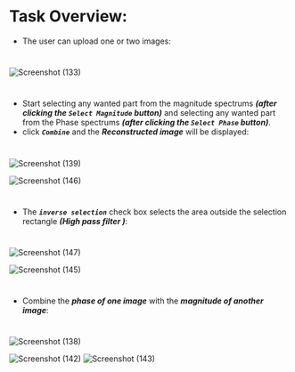 
# Task Overview:
- The user can upload one or two images:
#



![Screenshot (133)](https://user-images.githubusercontent.com/93436199/211045812-6b2ddd91-8e1e-422e-8090-ad2a967c1fa0.png)
#
 
 - Start selecting any wanted part from the magnitude spectrums ***(after clicking the `Select Magnitude` button)*** 
 and selecting any wanted part from the Phase spectrums ***(after clicking the `Select Phase` button)***.
 - click ***`Combine`*** and the ***Reconstructed image*** will be displayed:
 #

![Screenshot (139)](https://user-images.githubusercontent.com/93436199/211046113-b6b3bb39-5b76-4cfd-94a9-33e8ac81dc8f.png)

![Screenshot (146)](https://user-images.githubusercontent.com/93436199/211054404-bf99fb45-69bc-4e01-865c-5ab8b222de9f.png)
#
 - The ***`inverse selection`*** check box selects the area outside the selection rectangle ***(High pass filter )***:
 #
 

![Screenshot (147)](https://user-images.githubusercontent.com/93436199/211054392-4699182c-27c8-4267-89ef-e17d96c41a65.png)

![Screenshot (145)](https://user-images.githubusercontent.com/93436199/211046391-b28dcb66-a18e-43c6-8d56-6bb9e1877461.png)
#
 - Combine the ***phase of one image*** with the ***magnitude of another image***:
 #
![Screenshot (138)](https://user-images.githubusercontent.com/93436199/211046097-54b2ad41-2ecb-4549-bdcb-4b719660a489.png)

![Screenshot (142)](https://user-images.githubusercontent.com/93436199/211046330-e84bb6a6-0339-49aa-96de-0e3b9cdf21b2.png)
![Screenshot (143)](https://user-images.githubusercontent.com/93436199/211046360-12fb8bda-702d-4fb3-9908-4e7056aee505.png)



